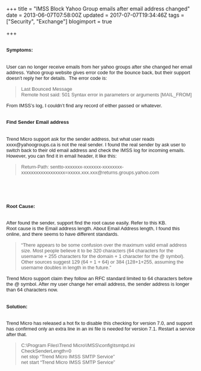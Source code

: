 +++
title = "IMSS Block Yahoo Group emails after email address changed"
date = 2013-06-07T07:58:00Z
updated = 2017-07-07T19:34:46Z
tags = ["Security", "Exchange"]
blogimport = true 

+++

<div id="page-heading"><h2><span style="font-family: &quot;arial&quot; , &quot;helvetica&quot; , sans-serif;"><span style="font-size: small;">Symptoms:</span></span></h2><h2><span style="font-family: &quot;arial&quot; , &quot;helvetica&quot; , sans-serif;"></span></h2><span style="font-family: &quot;arial&quot; , &quot;helvetica&quot; , sans-serif;"><span style="font-size: small;">User can no longer receive emails from her yahoo groups after she changed her email address. Yahoo group website gives error code for the bounce back, but their support doesn’t reply her for details.&nbsp; The error code is:</span></span><br /><blockquote class="tr_bq"><span style="font-family: &quot;arial&quot; , &quot;helvetica&quot; , sans-serif;"><span style="font-size: small;">Last Bounced Message</span></span><br /><span style="font-family: &quot;arial&quot; , &quot;helvetica&quot; , sans-serif;"><span style="font-size: small;">Remote host said: 501 Syntax error in parameters or arguments [MAIL_FROM]</span></span><br /><span style="font-family: &quot;arial&quot; , &quot;helvetica&quot; , sans-serif;"></span></blockquote><span style="font-family: &quot;arial&quot; , &quot;helvetica&quot; , sans-serif;"><span style="font-size: small;">From IMSS’s log, I couldn’t find any record of either passed or whatever. </span></span><br /><h2><span style="font-family: &quot;arial&quot; , &quot;helvetica&quot; , sans-serif;"><span style="font-size: small;">Find Sender Email address</span></span></h2><h2><span style="font-family: &quot;arial&quot; , &quot;helvetica&quot; , sans-serif;"></span></h2><span style="font-family: &quot;arial&quot; , &quot;helvetica&quot; , sans-serif;"><span style="font-size: small;">Trend Micro support ask for the sender address, but what user reads xxxx@yahoogroups.ca is not the real sender. I found the real sender by ask user to switch back to their old email address and check the IMSS log for incoming emails. However, you can find it in email header, it like this:</span></span><br /><blockquote class="tr_bq"><span style="font-family: &quot;arial&quot; , &quot;helvetica&quot; , sans-serif;"><span style="font-size: small;">Return-Path: sentto-xxxxxxx-xxxxxxx-xxxxxxxx-xxxxxxxxxxxxxxxxxx=xxxxx.xxx.xxx@returns.groups.yahoo.com</span></span><br /><span style="font-family: &quot;arial&quot; , &quot;helvetica&quot; , sans-serif;"></span></blockquote><span style="font-family: &quot;arial&quot; , &quot;helvetica&quot; , sans-serif;"><span style="font-size: small;"><br /></span></span><br /><h2><span style="font-family: &quot;arial&quot; , &quot;helvetica&quot; , sans-serif;"><span style="font-size: small;">Root Cause:</span></span></h2><h2><span style="font-family: &quot;arial&quot; , &quot;helvetica&quot; , sans-serif;"></span></h2><span style="font-family: &quot;arial&quot; , &quot;helvetica&quot; , sans-serif;"><span style="font-size: small;">After found the sender, support find the root cause easily. Refer to this KB.&nbsp; <br />Root cause is the Email address length. About Email Address length, I found this online, and there seems to have different standards.</span></span><br /><blockquote class="tr_bq"><span style="font-family: &quot;arial&quot; , &quot;helvetica&quot; , sans-serif;"><span style="font-size: small;">“There appears to be some confusion over the maximum valid email address size. Most people believe it to be 320 characters (64 characters for the username + 255 characters for the domain + 1 character for the @ symbol). Other sources suggest 129 (64 + 1 + 64) or 384 (128+1+255, assuming the username doubles in length in the future.”</span></span><br /><span style="font-family: &quot;arial&quot; , &quot;helvetica&quot; , sans-serif;"></span></blockquote><span style="font-family: &quot;arial&quot; , &quot;helvetica&quot; , sans-serif;"><span style="font-size: small;">Trend Micro support claim they follow an RFC standard limited to 64 characters before the @ symbol. After my user change her email address, the sender address is longer than 64 characters now. </span></span><br /><h2><span style="font-family: &quot;arial&quot; , &quot;helvetica&quot; , sans-serif;"><span style="font-size: small;">Solution:</span></span></h2><h2><span style="font-family: &quot;arial&quot; , &quot;helvetica&quot; , sans-serif;"></span></h2><span style="font-family: &quot;arial&quot; , &quot;helvetica&quot; , sans-serif;"><span style="font-size: small;">Trend Micro has released a hot fix to disable this checking for version 7.0, and support has confirmed only an extra line in an ini file is needed for version 7.1. Restart a service after that.&nbsp; </span></span><br /><blockquote class="tr_bq"><span style="font-family: &quot;arial&quot; , &quot;helvetica&quot; , sans-serif;"><span style="font-size: small;">C:\Program Files\Trend Micro\IMSS\config\tsmtpd.ini</span></span><br /><span style="font-family: &quot;arial&quot; , &quot;helvetica&quot; , sans-serif;"><span style="font-size: small;">CheckSenderLength=0</span></span><br /><span style="font-family: &quot;arial&quot; , &quot;helvetica&quot; , sans-serif;"><span style="font-size: small;">net stop “Trend Micro IMSS SMTP Service”</span></span><br /><span style="font-family: &quot;arial&quot; , &quot;helvetica&quot; , sans-serif;"><span style="font-size: small;">net start “Trend Micro IMSS SMTP Service”</span></span><br /><span style="font-family: &quot;arial&quot; , &quot;helvetica&quot; , sans-serif;"></span></blockquote><span style="font-family: &quot;arial&quot; , &quot;helvetica&quot; , sans-serif;"><br /><span style="mso-bidi-font-weight: normal;"><span style="font-size: 20.0pt; mso-bidi-font-size: 11.0pt;"></span></span></span><span style="font-family: &quot;arial&quot; , &quot;helvetica&quot; , sans-serif;"><br /><span style="mso-bidi-font-weight: normal;"><span style="font-size: 20.0pt; mso-bidi-font-size: 11.0pt;"></span></span></span>  </div>
